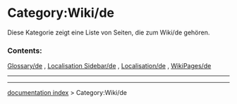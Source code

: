 # Category:Wiki/de
Diese Kategorie zeigt eine Liste von Seiten, die zum Wiki/de gehören.

### Contents:

[Glossary/de](Glossary/de.md) , [Localisation Sidebar/de](Localisation_Sidebar/de.md) , [Localisation/de](Localisation/de.md) , [WikiPages/de](WikiPages/de.md)

_ _ _

---
[documentation index](../README.md) > Category:Wiki/de

